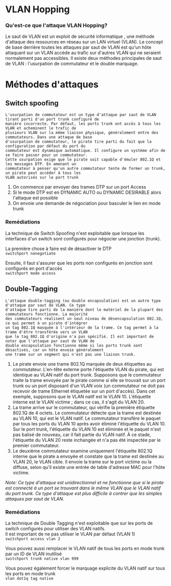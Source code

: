 # VLAN Hopping


### Qu'est-ce que l'attaque VLAN Hopping?
Le saut de VLAN est un exploit de sécurité informatique , une méthode d'attaque des ressources en réseau sur un LAN virtuel (VLAN).
Le concept de base derrière toutes les attaques par saut de VLAN est qu'un hôte attaquant sur un VLAN accède au trafic sur d'autres VLAN qui ne seraient normalement pas accessibles. Il existe deux méthodes principales de saut de VLAN : l'usurpation de commutateur et le double marquage.

# Méthodes d'attaques

## Switch spoofing

```
L'usurpation de commutateur est un type d'attaque par saut de VLAN tirant parti d'un port trunk configuré de
manière incorrecte. Par défaut, les ports trunk ont accès à tous les VLAN et acheminent le trafic de
plusieurs VLAN sur la même liaison physique, généralement entre des commutateurs. Dans une attaque de base
d'usurpation de commutateur, le pirate tire parti du fait que la configuration par défaut du port du
commutateur est dynamique automatique. Il configure un système afin de se faire passer pour un commutateur.
Cette usurpation exige que le pirate soit capable d'émuler 802.1Q et les messages DTP. En amenant un
commutateur à penser qu'un autre commutateur tente de former un trunk, un pirate peut accéder à tous les
VLAN autorisés sur le port trunk
```

1. On commence par envoyer des trames DTP sur un port Access
2. Si le mode DTP est en DYNAMIC AUTO ou DYNAMIC DESIRABLE alors l'attaque est possible
3. On envoie une demande de négociation pour basculer le lien en mode trunk

### Remédiations
La technique de Switch Spoofing n'est exploitable que lorsque les interfaces d'un switch sont configurés pour négocier une jonction (trunk).

La première chose à faire est de désactiver le DTP<br>
`switchport nonegotiate`

Ensuite, il faut s'assurer que les ports non configurés en jonction sont configurés en port d'accès<br>
`switchport mode access`

## Double-Tagging

```
L'attaque double-tagging (ou double encapsulation) est un autre type d'attaque par saut de VLAN. Ce type
d'attaque tire parti de la manière dont le matériel de la plupart des commutateurs fonctionne. La majorité
des commutateurs réalisent un seul niveau de désencapsulation 802.1Q, ce qui permet à un pirate d'intégrer
un tag 802.1Q masquée à l'intérieur de la trame. Ce tag permet à la trame d'être transférée vers un VLAN
que le tag 802.1Q d'origine n'a pas spécifié. Il est important de noter que l'attaque par saut de VLAN de
double encapsulation fonctionne même si les ports trunk sont désactivés, car un hôte envoie généralement
une trame sur un segment qui n'est pas une liaison trunk.
```

1. Le pirate envoie une trame 802.1Q marquée de deux étiquettes au commutateur. L'en-tête externe porte l'étiquette VLAN du pirate, qui est identique au VLAN natif du port trunk. Supposons que le commutateur traite la trame envoyée par le pirate comme si elle se trouvait sur un port trunk ou un port disposant d'un VLAN voix (un commutateur ne doit pas recevoir de trame Ethernet étiquetée sur un port d'accès). Dans cet exemple, supposons que le VLAN natif est le VLAN 10. L'étiquette interne est le VLAN victime ; dans ce cas, il s'agit du VLAN 20.
2. La trame arrive sur le commutateur, qui vérifie la première étiquette 802.1Q de 4 octets. Le commutateur détecte que la trame est destinée au VLAN 10, qui est le VLAN natif. Le commutateur transfère le paquet par tous les ports du VLAN 10 après avoir éliminé l'étiquette du VLAN 10. Sur le port trunk, l'étiquette du VLAN 10 est éliminée et le paquet n'est pas balisé de nouveau, car il fait partie du VLAN natif. À ce stade, l'étiquette du VLAN 20 reste inchangée et n'a pas été inspectée par le premier commutateur.
3. Le deuxième commutateur examine uniquement l'étiquette 802.1Q interne que le pirate a envoyée et constate que la trame est destinée au VLAN 20, le VLAN cible. Il envoie la trame sur le port victime ou la diffuse, selon qu'il existe une entrée de table d'adresse MAC pour l'hôte victime.

*Note: Ce type d'attaque est unidirectionnel et ne fonctionne que si le pirate est connecté à un port se trouvant dans le même VLAN que le VLAN natif du port trunk. Ce type d'attaque est plus difficile à contrer que les simples attaques par saut de VLAN.*

### Remédiations

La technique de Double Tagging n'est exploitable que sur les ports de switch configurés pour utiliser des VLAN natifs.<br>
Il est important de ne pas utiliser le VLAN par défaut (VLAN 1)<br>
`switchport access vlan 2`

Vous pouvez aussi remplacer le VLAN natif de tous les ports en mode trunk par un ID de VLAN inutilisé<br>
`switchport trunk native vlan 999`

Vous pouvez également forcer le marquage explicite du VLAN natif sur tous les ports en mode trunk<br>
`vlan dot1q tag native`

